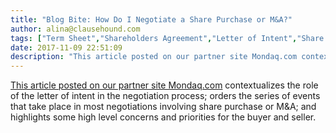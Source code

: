 ```yaml
---
title: "Blog Bite: How Do I Negotiate a Share Purchase or M&A?"
author: alina@clausehound.com
tags: ["Term Sheet","Shareholders Agreement","Letter of Intent","Share Purchase Agreement","Blog Bites","Mondaq"]
date: 2017-11-09 22:51:09
description: "This article posted on our partner site Mondaq.com contextualizes the role of the letter of intent in the negotiation process, orders the series of events that take place in most negotiations involv..."
---
```


[This article posted on our partner site Mondaq.com](http://www.mondaq.com/canada/x/412242/Contract+Law/Negotiating+the+Deal) contextualizes the role of the letter of intent in the negotiation process; orders the series of events that take place in most negotiations involving share purchase or M&A; and highlights some high level concerns and priorities for the buyer and seller.
